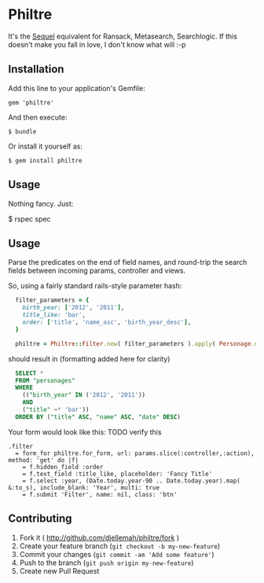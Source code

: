 # Philtre

It's the [Sequel](http://sequel.jeremyevans.net) equivalent for Ransack, Metasearch, Searchlogic. If
this doesn't make you fall in love, I don't know what will :-p

## Installation

Add this line to your application's Gemfile:

    gem 'philtre'

And then execute:

    $ bundle

Or install it yourself as:

    $ gem install philtre

## Usage

Nothing fancy. Just:

  $ rspec spec

## Usage

Parse the predicates on the end of field names, and round-trip the
search fields between incoming params, controller and views.

So, using a fairly standard rails-style parameter hash:

``` ruby
  filter_parameters = {
    birth_year: ['2012', '2011'],
    title_like: 'bar',
    order: ['title', 'name_asc', 'birth_year_desc'],
  }

  philtre = Philtre::Filter.new( filter_parameters ).apply( Personage.dataset ).sql
```

should result in (formatting added here for clarity)

``` SQL
  SELECT *
  FROM "personages"
  WHERE
    (("birth_year" IN ('2012', '2011'))
    AND
    ("title" ~* 'bar'))
  ORDER BY ("title" ASC, "name" ASC, "date" DESC)
```

Your form would look like this:
TODO verify this

``` haml
.filter
  = form_for philtre.for_form, url: params.slice(:controller,:action), method: 'get' do |f|
    = f.hidden_field :order
    = f.text_field :title_like, placeholder: 'Fancy Title'
    = f.select :year, (Date.today.year-90 .. Date.today.year).map( &:to_s), include_blank: 'Year', multi: true
    = f.submit 'Filter', name: nil, class: 'btn'
```

## Contributing

1. Fork it ( http://github.com/djellemah/philtre/fork )
2. Create your feature branch (`git checkout -b my-new-feature`)
3. Commit your changes (`git commit -am 'Add some feature'`)
4. Push to the branch (`git push origin my-new-feature`)
5. Create new Pull Request
